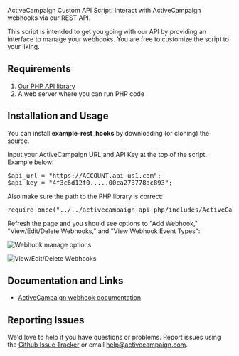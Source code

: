 ActiveCampaign Custom API Script: Interact with ActiveCampaign webhooks via our REST API.

This script is intended to get you going with our API by providing an interface to manage your webhooks. You are free to customize the script to your liking.

## Requirements

1. [Our PHP API library](https://github.com/ActiveCampaign/activecampaign-api-php)
2. A web server where you can run PHP code

## Installation and Usage

You can install **example-rest_hooks** by downloading (or cloning) the source.

Input your ActiveCampaign URL and API Key at the top of the script. Example below:

<pre>
$api_url = "https://ACCOUNT.api-us1.com";
$api_key = "4f3c6d12f0.....00ca273778dc893";
</pre>

Also make sure the path to the PHP library is correct:

<pre>
require_once("../../activecampaign-api-php/includes/ActiveCampaign.class.php");
</pre>

Refresh the page and you should see options to "Add Webhook," "View/Edit/Delete Webhooks," and "View Webhook Event Types":

![Webhook manage options](http://d226aj4ao1t61q.cloudfront.net/8zirqg5sm_screenshot2013-03-06at11.44.28am.jpg)

![View/Edit/Delete Webhooks](http://d226aj4ao1t61q.cloudfront.net/e8cbcqj0h_screenshot2013-03-06at12.36.22pm.jpg)

## Documentation and Links

* [ActiveCampaign webhook documentation](http://www.activecampaign.com/api/webhooks.php)

## Reporting Issues

We'd love to help if you have questions or problems. Report issues using the [Github Issue Tracker](issues) or email help@activecampaign.com.